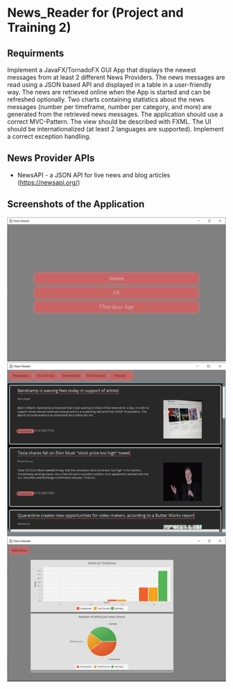 # News_Reader for (Project and Training 2)
## Requirments
Implement a JavaFX/TornadoFX GUI App that displays the newest messages from at least 2 different News Providers.
The news messages are read using a JSON based API and displayed in a table in a user-friendly way. The news are retrieved online when the App is started and can be refreshed optionally.
Two charts containing statistics about the news messages (number per timeframe, number per category, and more) are generated from the retrieved news messages.
The application should use a correct MVC-Pattern. The view should be described with FXML. The UI should be internationalized (at least 2 languages are supported).
Implement a correct exception handling.

## News Provider APIs
- NewsAPI - a JSON API for live news and blog articles (https://newsapi.org/)

## Screenshots of the Application
![](mainMenu.PNG)
![](main.PNG)
![](statstics.PNG)
